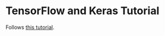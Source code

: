 # TensorFlow and Keras Tutorial

Follows [this tutorial](https://developmentseed.org/tensorflow-eo-training-2/docs/Lesson2c_Intro_TF2_Keras_TFDS_RadiantEarth.html).